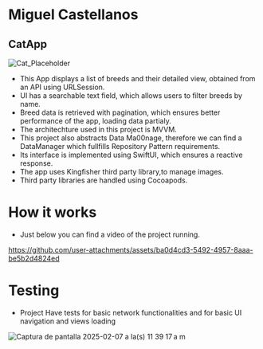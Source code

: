 
# Miguel Castellanos
## CatApp
![Cat_Placeholder](https://github.com/user-attachments/assets/c8956f66-5b0f-462d-9200-df4546aedeaf)

- This App displays a list of breeds and their detailed view, obtained from an API using URLSession.
- UI has a searchable text field, which allows users to filter breeds by name.
- Breed data is retrieved with pagination, which ensures better performance of the app, loading data partialy.
- The architechture used in this project is MVVM.
- This project also abstracts Data Ma00nage, therefore we can find a DataManager which fullfills Repository Pattern requirements.
- Its interface is implemented using SwiftUI, which ensures a reactive response.
- The app uses Kingfisher third party library,to manage images.
- Third party libraries are handled using Cocoapods.

# How it works

- Just below you can find a video of the project running.

https://github.com/user-attachments/assets/ba0d4cd3-5492-4957-8aaa-be5b2d4824ed

# Testing

- Project Have tests for basic network functionalities and for basic UI navigation and views loading

![Captura de pantalla 2025-02-07 a la(s) 11 39 17 a m](https://github.com/user-attachments/assets/240d60e4-8614-4964-93a1-2996ed0ed5a2)


